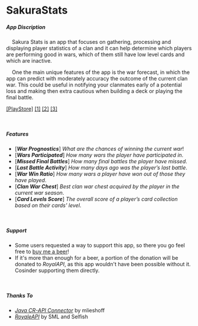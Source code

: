 # SakuraStats

##### App Discription
&nbsp;&nbsp;&nbsp;&nbsp;Sakura Stats is an app that focuses on gathering, processing and displaying player statistics of a clan and it can help determine which players are performing good in wars, which of them still have low level cards and which are inactive.

&nbsp;&nbsp;&nbsp;&nbsp;One the main unique features of the app is the war forecast, in which the app can predict with moderately accuracy the outcome of the current clan war. This could be useful in notifying your clanmates early of a potential loss and making then extra cautious when building a deck or playing the final battle.

[[PlayStore]](https://play.google.com/store/apps/details?id=eu.rtsketo.sakurastats)
 [[1]](https://i.imgur.com/mAt0LnE.png)  [[2]](https://i.imgur.com/pyBMDuf.png)  [[3]](https://i.imgur.com/KKm89AT.png)



&nbsp;

##### Features

* [***War Prognostics***] *What are the chances of winning the current war*!
* [***Wars Participated***] *How many wars the player have participated in*.
* [***Missed Final Battles***] *How many final battles the player have missed*.
* [***Last Battle Activity***] *How many days ago was the player’s last battle*.
* [***War Win Ratio***] *How many wars a player have won out of those they have played*.
* [***Clan War Chest***] *Best clan war chest acquired by the player in the current war season*.
* [***Card Levels Score***] *The overall score of a player’s card collection based on their cards' level*.


&nbsp;

##### Support

* Some users requested a way to support this app, so there you go feel free to [buy me a beer](paypal.me/rtsketo)! 
* If it's more than enough for a beer, a portion of the donation will be donated to *RoyalAPI*, as this app wouldn't have been possible without it. Cosinder supporting them directly.


&nbsp;

##### Thanks To
* [*Java CR-API Connector*](https://github.com/mlieshoff/jcrapi) by mlieshoff
* [*RoyaleAPI*](https://royaleapi.com/) by SML and Selfish
